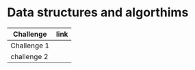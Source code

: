 # Data structures and algorthims 


| Challenge   | link     | 
|-------------|------------|
| Challenge 1 |                            | 
| challenge 2 |                            |